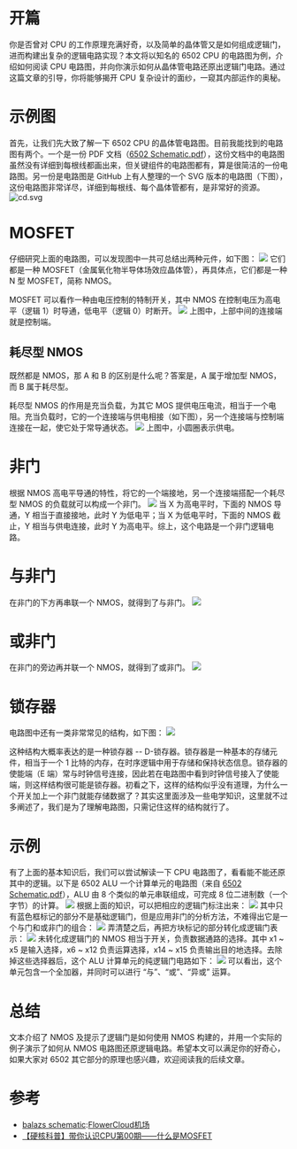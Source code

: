 
# 开篇


你是否曾对 CPU 的工作原理充满好奇，以及简单的晶体管又是如何组成逻辑门，进而构建出复杂的逻辑电路实现？本文将以知名的 6502 CPU 的电路图为例，介绍如何阅读 CPU 电路图，并向你演示如何从晶体管电路还原出逻辑门电路。通过这篇文章的引导，你将能够揭开 CPU 复杂设计的面纱，一窥其内部运作的奥秘。


# 示例图


首先，让我们先大致了解一下 6502 CPU 的晶体管电路图。目前我能找到的电路图有两个。一个是一份 PDF 文档（[6502 Schematic.pdf](https://github.com)），这份文档中的电路图虽然没有详细到每根线都画出来，但关键组件的电路图都有，算是很简洁的一份电路图。另一份是电路图是 GitHub 上有人整理的一个 SVG 版本的电路图（下图），这份电路图非常详尽，详细到每根线、每个晶体管都有，是非常好的资源。
![cd.svg](https://davidmjc.github.io/6502/cd.svg)


# MOSFET


仔细研究上面的电路图，可以发现图中一共可总结出两种元件，如下图：
![](https://img2024.cnblogs.com/blog/3144012/202410/3144012-20241024223344497-342639547.png)
它们都是一种 MOSFET（金属氧化物半导体场效应晶体管），再具体点，它们都是一种 N 型 MOSFET，简称 NMOS。


MOSFET 可以看作一种由电压控制的特制开关，其中 NMOS 在控制电压为高电平（逻辑 1）时导通，低电平（逻辑 0）时断开。
![](https://img2024.cnblogs.com/blog/3144012/202410/3144012-20241024224416912-7786532.png)
上图中，上部中间的连接端就是控制端。


## 耗尽型 NMOS


既然都是 NMOS，那 A 和 B 的区别是什么呢？答案是，A 属于增加型 NMOS，而 B 属于耗尽型。


耗尽型 NMOS 的作用是充当负载，为其它 MOS 提供电压电流，相当于一个电阻。充当负载时，它的一个连接端与供电相接（如下图），另一个连接端与控制端连接在一起，使它处于常导通状态。
![](https://img2024.cnblogs.com/blog/3144012/202410/3144012-20241024225534012-1424918935.png)
上图中，小圆圈表示供电。


# 非门


根据 NMOS 高电平导通的特性，将它的一个端接地，另一个连接端搭配一个耗尽型 NMOS 的负载就可以构成一个非门。
![](https://img2024.cnblogs.com/blog/3144012/202410/3144012-20241024230732047-1764071135.png)
当 X 为高电平时，下面的 NMOS 导通，Y 相当于直接接地，此时 Y 为低电平；当 X 为低电平时，下面的 NMOS 截止，Y 相当与供电连接，此时 Y 为高电平。综上，这个电路是一个非门逻辑电路。


# 与非门


在非门的下方再串联一个 NMOS，就得到了与非门。
![](https://img2024.cnblogs.com/blog/3144012/202410/3144012-20241024231729960-1884914828.png)


# 或非门


在非门的旁边再并联一个 NMOS，就得到了或非门。
![](https://img2024.cnblogs.com/blog/3144012/202410/3144012-20241024231747517-1660539612.png)


# 锁存器


电路图中还有一类非常常见的结构，如下图：
![](https://img2024.cnblogs.com/blog/3144012/202410/3144012-20241026125417702-2143319957.png)


这种结构大概率表达的是一种锁存器 \-\- D\-锁存器。锁存器是一种基本的存储元件，相当于一个 1 比特的内存，在时序逻辑中用于存储和保持状态信息。锁存器的使能端（E 端）常与时钟信号连接，因此若在电路图中看到时钟信号接入了使能端，则这样结构很可能是锁存器。初看之下，这样的结构似乎没有道理，为什么一个开关加上一个非门就能存储数据了？其实这里面涉及一些电学知识，这里就不过多阐述了，我们是为了理解电路图，只需记住这样的结构就行了。


# 示例


有了上面的基本知识后，我们可以尝试解读一下 CPU 电路图了，看看能不能还原其中的逻辑。以下是 6502 ALU 一个计算单元的电路图（来自 [6502 Schematic.pdf](https://github.com)），ALU 由 8 个类似的单元串联组成，可完成 8 位二进制数（一个字节）的计算。
![](https://img2024.cnblogs.com/blog/3144012/202410/3144012-20241025231559111-2052669991.png)
根据上面的知识，可以把相应的逻辑门标注出来：
![](https://img2024.cnblogs.com/blog/3144012/202410/3144012-20241026122432103-1363393453.png)
其中只有蓝色框标记的部分不是基础逻辑门，但是应用非门的分析方法，不难得出它是一个与门和或非门的组合：
![](https://img2024.cnblogs.com/blog/3144012/202410/3144012-20241026123424052-1511905807.png)
弄清楚之后，再把方块标记的部分转化成逻辑门表示：
![](https://img2024.cnblogs.com/blog/3144012/202410/3144012-20241026121952417-1444600772.png)
未转化成逻辑门的 NMOS 相当于开关，负责数据通路的选择。其中 x1 \~ x5 是输入选择，x6 \~ x12 负责运算选择，x14 \~ x15 负责输出目的地选择。去除掉这些选择器后，这个 ALU 计算单元的纯逻辑门电路如下：
![](https://img2024.cnblogs.com/blog/3144012/202410/3144012-20241026124418854-1456216112.png)
可以看出，这个单元包含一个全加器，并同时可以进行 “与”、“或”、“异或” 运算。


# 总结


文本介绍了 NMOS 及提示了逻辑门是如何使用 NMOS 构建的，并用一个实际的例子演示了如何从 NMOS 电路图还原逻辑电路。希望本文可以满足你的好奇心，如果大家对 6502 其它部分的原理也感兴趣，欢迎阅读我的后续文章。


# 参考


* [balazs schematic](https://github.com):[FlowerCloud机场](https://hanlianfangzhi.com)
* [【硬核科普】带你认识CPU第00期——什么是MOSFET](https://github.com)


